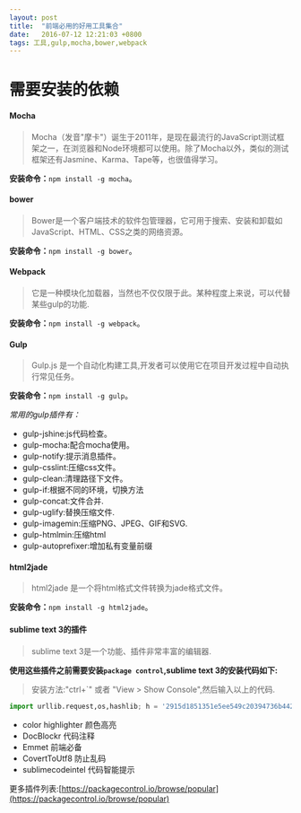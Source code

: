 ```yaml
---
layout: post
title:  "前端必用的好用工具集合"
date:   2016-07-12 12:21:03 +0800
tags: 工具,gulp,mocha,bower,webpack
---
```


# 需要安装的依赖

#### Mocha

> Mocha（发音"摩卡"）诞生于2011年，是现在最流行的JavaScript测试框架之一，在浏览器和Node环境都可以使用。除了Mocha以外，类似的测试框架还有Jasmine、Karma、Tape等，也很值得学习。

**安装命令：**```npm install -g mocha```。

#### bower

> Bower是一个客户端技术的软件包管理器，它可用于搜索、安装和卸载如JavaScript、HTML、CSS之类的网络资源。

**安装命令：**```npm install -g bower```。

#### Webpack

> 它是一种模块化加载器，当然也不仅仅限于此。某种程度上来说，可以代替某些gulp的功能.

**安装命令：**```npm install -g webpack```。

#### Gulp

> Gulp.js 是一个自动化构建工具,开发者可以使用它在项目开发过程中自动执行常见任务。

**安装命令：**```npm install -g gulp```。

*常用的gulp插件有：*
- gulp-jshine:js代码检查。
- gulp-mocha:配合mocha使用。
- gulp-notify:提示消息插件。
- gulp-csslint:压缩css文件。
- gulp-clean:清理路径下文件。
- gulp-if:根据不同的环境，切换方法
- gulp-concat:文件合并.
- gulp-uglify:替换压缩文件.
- gulp-imagemin:压缩PNG、JPEG、GIF和SVG.
- gulp-htmlmin:压缩html
- gulp-autoprefixer:增加私有变量前缀

#### html2jade

> html2jade 是一个将html格式文件转换为jade格式文件。

**安装命令：**```npm install -g html2jade```。

#### sublime text 3的插件

> sublime text 3是一个功能、插件非常丰富的编辑器.

**使用这些插件之前需要安装`package control`,sublime text 3的安装代码如下:**

> 安装方法:"ctrl+`" 或者 "View > Show Console",然后输入以上的代码.

```python
import urllib.request,os,hashlib; h = '2915d1851351e5ee549c20394736b442' + '8bc59f460fa1548d1514676163dafc88'; pf = 'Package Control.sublime-package'; ipp = sublime.installed_packages_path(); urllib.request.install_opener( urllib.request.build_opener( urllib.request.ProxyHandler()) ); by = urllib.request.urlopen( 'http://packagecontrol.io/' + pf.replace(' ', '%20')).read(); dh = hashlib.sha256(by).hexdigest(); print('Error validating download (got %s instead of %s), please try manual install' % (dh, h)) if dh != h else open(os.path.join( ipp, pf), 'wb' ).write(by)
```

- color highlighter 颜色高亮
- DocBlockr 代码注释
- Emmet 前端必备
- CovertToUtf8 防止乱码
- sublimecodeintel 代码智能提示

更多插件列表:[https://packagecontrol.io/browse/popular](https://packagecontrol.io/browse/popular)
